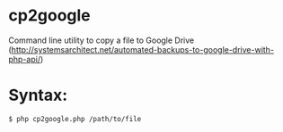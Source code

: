 cp2google
=========

Command line utility to copy a file to Google Drive (http://systemsarchitect.net/automated-backups-to-google-drive-with-php-api/)

Syntax:
======
```
$ php cp2google.php /path/to/file
```
